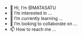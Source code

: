 - 👋 Hi, I’m @MATASATU
- 👀 I’m interested in ...
- 🌱 I’m currently learning ...
- 💞️ I’m looking to collaborate on ...
- 📫 How to reach me ...

<!---
MATASATU/MATASATU is a ✨ special ✨ repository because its `README.md` (this file) appears on your GitHub profile.
You can click the Preview link tolong take a look at your changes.
--->
